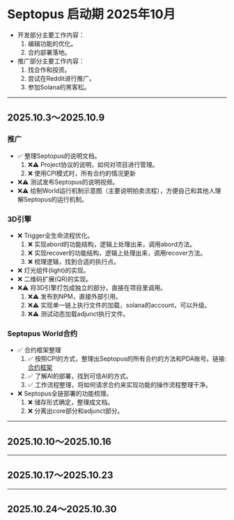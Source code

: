 # Septopus 启动期 2025年10月

* 开发部分主要工作内容：
    1. 编辑功能的优化。
    2. 合约部署落地。
* 推广部分主要工作内容：
    1. 找合作和投资。
    2. 尝试在Reddit进行推广。
    3. 参加Solana的黑客松。

------------------------------------------------------

## 2025.10.3～2025.10.9

### 推广

* ✅ 整理Septopus的说明文档。
    1. ❌⚠️ Project协议的说明，如何对项目进行管理。
    2. ❌ 使用CPI模式时，所有合约的情况更新
* ❌⚠️ 测试发布Septopus的说明视频。
* ❌⚠️ 绘制World运行机制示意图（主要说明拍卖流程），方便自己和其他人理解Septopus的运行机制。
  
### 3D引擎

* ❌ Trigger全生命流程优化。
    1. ❌ 实现abord的功能结构，逻辑上处理出来，调用abord方法。
    2. ❌ 实现recover的功能结构，逻辑上处理出来，调用recover方法。
    3. ❌ 梳理逻辑，找到合适的执行点。
* ❌ 灯光组件(light)的实现。
* ❌ 二维码扩展(QR)的实现。
* ❌⚠️ 将3D引擎打包成独立的部分，直接在项目里调用。
    1. ❌⚠️ 发布到NPM，直接外部引用。
    2. ❌⚠️ 实现单一链上执行文件的加载，solana的account，可以升级。
    3. ❌⚠️ 测试动态加载adjunct执行文件。

### Septopus World合约

* ✅ 合约框架整理
    1. ✅ 按照CPI的方式，整理出Septopus的所有合约的方法和PDA账号。链接:[合约框架](./structure.md)
    2. ✅ 了解AI的部署，找到可信AI的方式。
    3. ✅ 工作流程整理，将如何请求合约来实现功能的操作流程整理干净。
* ❌ Septopus全链部署的功能梳理。
    1. ❌ 储存形式确定，整理成文档。
    2. ❌ 分离出core部分和adjunct部分。

------------------------------------------------------

## 2025.10.10～2025.10.16

------------------------------------------------------

## 2025.10.17～2025.10.23

------------------------------------------------------

## 2025.10.24～2025.10.30
